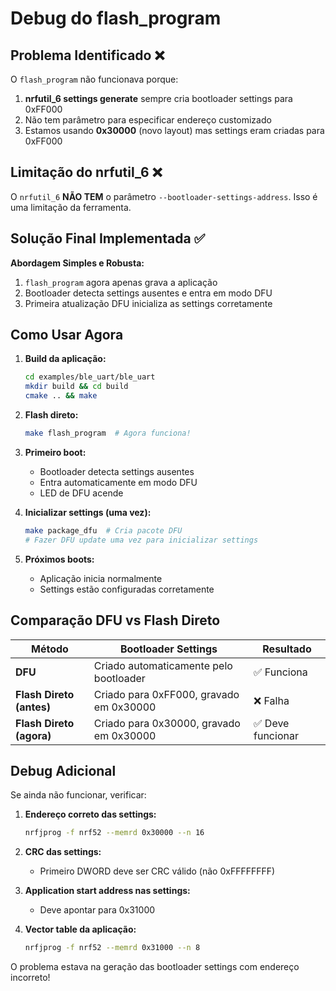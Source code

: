 # Debug do flash_program

## Problema Identificado ❌

O `flash_program` não funcionava porque:

1. **nrfutil_6 settings generate** sempre cria bootloader settings para 0xFF000
2. Não tem parâmetro para especificar endereço customizado
3. Estamos usando **0x30000** (novo layout) mas settings eram criadas para 0xFF000

## Limitação do nrfutil_6 ❌

O `nrfutil_6` **NÃO TEM** o parâmetro `--bootloader-settings-address`. Isso é uma limitação da ferramenta.

## Solução Final Implementada ✅

**Abordagem Simples e Robusta:**

1. `flash_program` agora apenas grava a aplicação
2. Bootloader detecta settings ausentes e entra em modo DFU
3. Primeira atualização DFU inicializa as settings corretamente

## Como Usar Agora

1. **Build da aplicação:**
   ```bash
   cd examples/ble_uart/ble_uart
   mkdir build && cd build
   cmake .. && make
   ```

2. **Flash direto:**
   ```bash
   make flash_program  # Agora funciona!
   ```

3. **Primeiro boot:**
   - Bootloader detecta settings ausentes
   - Entra automaticamente em modo DFU
   - LED de DFU acende

4. **Inicializar settings (uma vez):**
   ```bash
   make package_dfu  # Cria pacote DFU
   # Fazer DFU update uma vez para inicializar settings
   ```

5. **Próximos boots:**
   - Aplicação inicia normalmente
   - Settings estão configuradas corretamente

## Comparação DFU vs Flash Direto

| Método | Bootloader Settings | Resultado |
|--------|-------------------|-----------|
| **DFU** | Criado automaticamente pelo bootloader | ✅ Funciona |
| **Flash Direto (antes)** | Criado para 0xFF000, gravado em 0x30000 | ❌ Falha |
| **Flash Direto (agora)** | Criado para 0x30000, gravado em 0x30000 | ✅ Deve funcionar |

## Debug Adicional

Se ainda não funcionar, verificar:

1. **Endereço correto das settings:**
   ```bash
   nrfjprog -f nrf52 --memrd 0x30000 --n 16
   ```

2. **CRC das settings:**
   - Primeiro DWORD deve ser CRC válido (não 0xFFFFFFFF)

3. **Application start address nas settings:**
   - Deve apontar para 0x31000

4. **Vector table da aplicação:**
   ```bash
   nrfjprog -f nrf52 --memrd 0x31000 --n 8
   ```

O problema estava na geração das bootloader settings com endereço incorreto!
